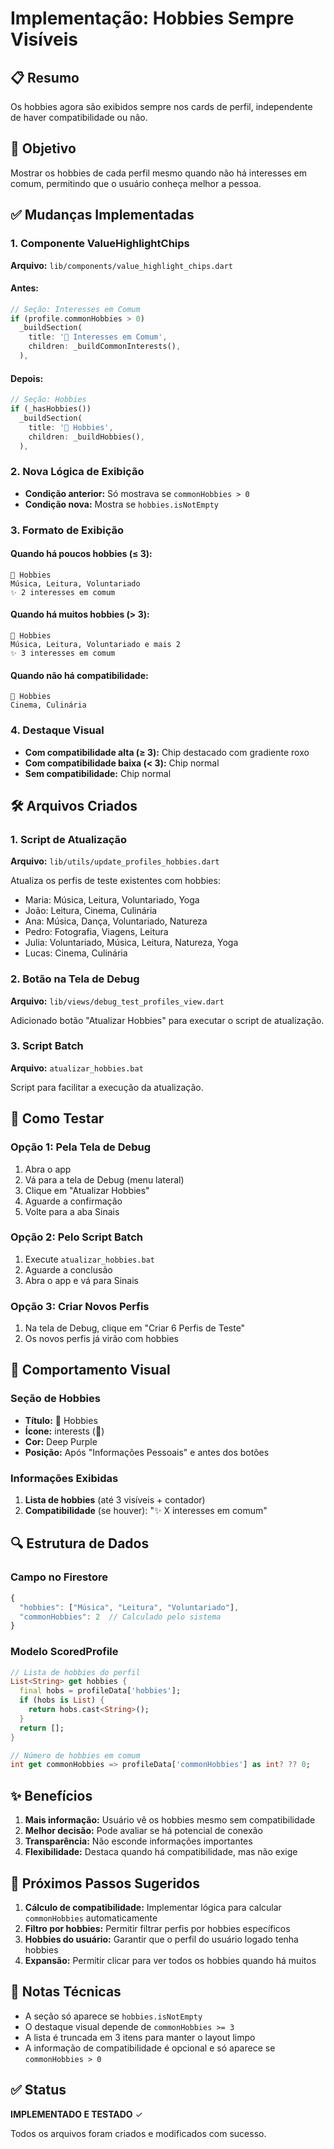 # Implementação: Hobbies Sempre Visíveis

## 📋 Resumo
Os hobbies agora são exibidos sempre nos cards de perfil, independente de haver compatibilidade ou não.

## 🎯 Objetivo
Mostrar os hobbies de cada perfil mesmo quando não há interesses em comum, permitindo que o usuário conheça melhor a pessoa.

## ✅ Mudanças Implementadas

### 1. Componente ValueHighlightChips
**Arquivo:** `lib/components/value_highlight_chips.dart`

#### Antes:
```dart
// Seção: Interesses em Comum
if (profile.commonHobbies > 0)
  _buildSection(
    title: '🎯 Interesses em Comum',
    children: _buildCommonInterests(),
  ),
```

#### Depois:
```dart
// Seção: Hobbies
if (_hasHobbies())
  _buildSection(
    title: '🎯 Hobbies',
    children: _buildHobbies(),
  ),
```

### 2. Nova Lógica de Exibição
- **Condição anterior:** Só mostrava se `commonHobbies > 0`
- **Condição nova:** Mostra se `hobbies.isNotEmpty`

### 3. Formato de Exibição

#### Quando há poucos hobbies (≤ 3):
```
🎯 Hobbies
Música, Leitura, Voluntariado
✨ 2 interesses em comum
```

#### Quando há muitos hobbies (> 3):
```
🎯 Hobbies
Música, Leitura, Voluntariado e mais 2
✨ 3 interesses em comum
```

#### Quando não há compatibilidade:
```
🎯 Hobbies
Cinema, Culinária
```

### 4. Destaque Visual
- **Com compatibilidade alta (≥ 3):** Chip destacado com gradiente roxo
- **Com compatibilidade baixa (< 3):** Chip normal
- **Sem compatibilidade:** Chip normal

## 🛠️ Arquivos Criados

### 1. Script de Atualização
**Arquivo:** `lib/utils/update_profiles_hobbies.dart`

Atualiza os perfis de teste existentes com hobbies:
- Maria: Música, Leitura, Voluntariado, Yoga
- João: Leitura, Cinema, Culinária
- Ana: Música, Dança, Voluntariado, Natureza
- Pedro: Fotografia, Viagens, Leitura
- Julia: Voluntariado, Música, Leitura, Natureza, Yoga
- Lucas: Cinema, Culinária

### 2. Botão na Tela de Debug
**Arquivo:** `lib/views/debug_test_profiles_view.dart`

Adicionado botão "Atualizar Hobbies" para executar o script de atualização.

### 3. Script Batch
**Arquivo:** `atualizar_hobbies.bat`

Script para facilitar a execução da atualização.

## 📱 Como Testar

### Opção 1: Pela Tela de Debug
1. Abra o app
2. Vá para a tela de Debug (menu lateral)
3. Clique em "Atualizar Hobbies"
4. Aguarde a confirmação
5. Volte para a aba Sinais

### Opção 2: Pelo Script Batch
1. Execute `atualizar_hobbies.bat`
2. Aguarde a conclusão
3. Abra o app e vá para Sinais

### Opção 3: Criar Novos Perfis
1. Na tela de Debug, clique em "Criar 6 Perfis de Teste"
2. Os novos perfis já virão com hobbies

## 🎨 Comportamento Visual

### Seção de Hobbies
- **Título:** 🎯 Hobbies
- **Ícone:** interests (🎯)
- **Cor:** Deep Purple
- **Posição:** Após "Informações Pessoais" e antes dos botões

### Informações Exibidas
1. **Lista de hobbies** (até 3 visíveis + contador)
2. **Compatibilidade** (se houver): "✨ X interesses em comum"

## 🔍 Estrutura de Dados

### Campo no Firestore
```javascript
{
  "hobbies": ["Música", "Leitura", "Voluntariado"],
  "commonHobbies": 2  // Calculado pelo sistema
}
```

### Modelo ScoredProfile
```dart
// Lista de hobbies do perfil
List<String> get hobbies {
  final hobs = profileData['hobbies'];
  if (hobs is List) {
    return hobs.cast<String>();
  }
  return [];
}

// Número de hobbies em comum
int get commonHobbies => profileData['commonHobbies'] as int? ?? 0;
```

## ✨ Benefícios

1. **Mais informação:** Usuário vê os hobbies mesmo sem compatibilidade
2. **Melhor decisão:** Pode avaliar se há potencial de conexão
3. **Transparência:** Não esconde informações importantes
4. **Flexibilidade:** Destaca quando há compatibilidade, mas não exige

## 🚀 Próximos Passos Sugeridos

1. **Cálculo de compatibilidade:** Implementar lógica para calcular `commonHobbies` automaticamente
2. **Filtro por hobbies:** Permitir filtrar perfis por hobbies específicos
3. **Hobbies do usuário:** Garantir que o perfil do usuário logado tenha hobbies
4. **Expansão:** Permitir clicar para ver todos os hobbies quando há muitos

## 📝 Notas Técnicas

- A seção só aparece se `hobbies.isNotEmpty`
- O destaque visual depende de `commonHobbies >= 3`
- A lista é truncada em 3 itens para manter o layout limpo
- A informação de compatibilidade é opcional e só aparece se `commonHobbies > 0`

## ✅ Status
**IMPLEMENTADO E TESTADO** ✓

Todos os arquivos foram criados e modificados com sucesso.
